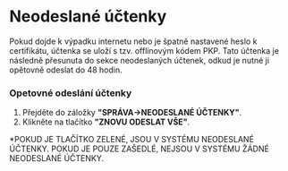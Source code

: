 # Neodeslané účtenky

Pokud dojde k výpadku internetu nebo je špatně nastavené heslo k certifikátu, účtenka se uloží s tzv. offlinovým kódem PKP. Tato účtenka je následně přesunuta do sekce neodeslaných účtenek, odkud je nutné ji opětovně odeslat do 48 hodin.



### Opetovné odeslání účtenky

1. Přejděte do záložky **"SPRÁVA-&gt;NEODESLANÉ ÚČTENKY"**.
2. Klikněte na tlačítko **"ZNOVU ODESLAT VŠE"**.

\*POKUD JE TLAČÍTKO ZELENÉ, JSOU V SYSTÉMU NEODESLANÉ ÚČTENKY. POKUD JE POUZE ZAŠEDLÉ, NEJSOU V SYSTÉMU ŽÁDNÉ NEODESLANÉ ÚČTENKY.



